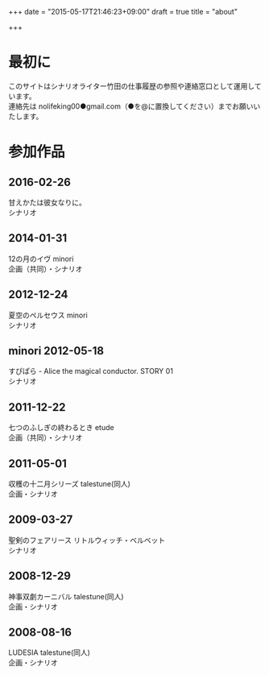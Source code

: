 +++
date = "2015-05-17T21:46:23+09:00"
draft = true
title = "about"

+++
# 最初に
このサイトはシナリオライター竹田の仕事履歴の参照や連絡窓口として運用しています。  
連絡先は nolifeking00●gmail.com（●を@に置換してください）までお願いいたします。

# 参加作品
## 2016-02-26
甘えかたは彼女なりに。  
シナリオ

## 2014-01-31
12の月のイヴ	minori  
企画（共同）・シナリオ

## 2012-12-24
夏空のペルセウス minori  
シナリオ

## minori 2012-05-18
すぴぱら - Alice the magical conductor. STORY 01  
シナリオ

## 2011-12-22
七つのふしぎの終わるとき	etude	 
企画（共同）・シナリオ

## 2011-05-01
収穫の十二月シリーズ	talestune(同人)	  
企画・シナリオ

## 2009-03-27
聖剣のフェアリース	リトルウィッチ・ベルベット  
シナリオ

## 2008-12-29
神事双劇カーニバル	talestune(同人)	  
企画・シナリオ

## 2008-08-16
LUDESIA	talestune(同人)	  
企画・シナリオ
